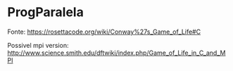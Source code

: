 # ProgParalela

Fonte: https://rosettacode.org/wiki/Conway%27s_Game_of_Life#C

Possivel mpi version: http://www.science.smith.edu/dftwiki/index.php/Game_of_Life_in_C_and_MPI
